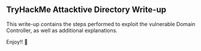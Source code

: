 ## TryHackMe Attacktive Directory Write-up

This write-up contains the steps performed to exploit the vulnerable Domain Controller, as well as additional explanations.

Enjoy!! 🎉
